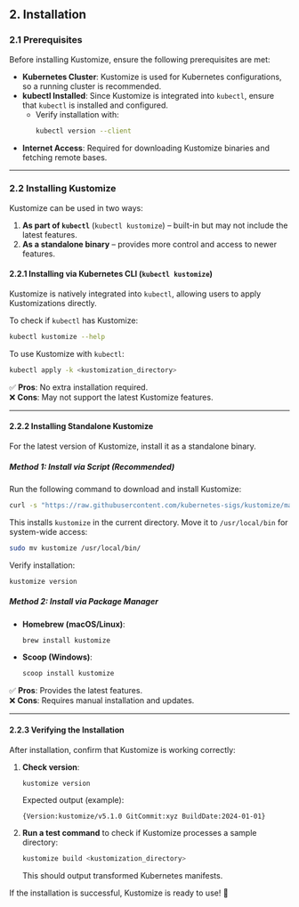 ## **2. Installation**  

### **2.1 Prerequisites**  
Before installing Kustomize, ensure the following prerequisites are met:  

- **Kubernetes Cluster**: Kustomize is used for Kubernetes configurations, so a running cluster is recommended.  
- **kubectl Installed**: Since Kustomize is integrated into `kubectl`, ensure that `kubectl` is installed and configured.  
  - Verify installation with:  
    ```sh
    kubectl version --client
    ```
- **Internet Access**: Required for downloading Kustomize binaries and fetching remote bases.  

---

### **2.2 Installing Kustomize**  

Kustomize can be used in two ways:  
1. **As part of `kubectl`** (`kubectl kustomize`) – built-in but may not include the latest features.  
2. **As a standalone binary** – provides more control and access to newer features.  

#### **2.2.1 Installing via Kubernetes CLI (`kubectl kustomize`)**  
Kustomize is natively integrated into `kubectl`, allowing users to apply Kustomizations directly.  

To check if `kubectl` has Kustomize:  
```sh
kubectl kustomize --help
```  
To use Kustomize with `kubectl`:  
```sh
kubectl apply -k <kustomization_directory>
```  

✅ **Pros**: No extra installation required.  
❌ **Cons**: May not support the latest Kustomize features.  

---

#### **2.2.2 Installing Standalone Kustomize**  
For the latest version of Kustomize, install it as a standalone binary.  

##### **Method 1: Install via Script (Recommended)**  
Run the following command to download and install Kustomize:  
```sh
curl -s "https://raw.githubusercontent.com/kubernetes-sigs/kustomize/master/hack/install_kustomize.sh" | bash
```
This installs `kustomize` in the current directory. Move it to `/usr/local/bin` for system-wide access:  
```sh
sudo mv kustomize /usr/local/bin/
```
Verify installation:  
```sh
kustomize version
```

##### **Method 2: Install via Package Manager**  
- **Homebrew (macOS/Linux)**:  
  ```sh
  brew install kustomize
  ```
- **Scoop (Windows)**:  
  ```sh
  scoop install kustomize
  ```

✅ **Pros**: Provides the latest features.  
❌ **Cons**: Requires manual installation and updates.  

---

#### **2.2.3 Verifying the Installation**  
After installation, confirm that Kustomize is working correctly:  

1. **Check version**:  
   ```sh
   kustomize version
   ```  
   Expected output (example):  
   ```
   {Version:kustomize/v5.1.0 GitCommit:xyz BuildDate:2024-01-01}
   ```

2. **Run a test command** to check if Kustomize processes a sample directory:  
   ```sh
   kustomize build <kustomization_directory>
   ```  
   This should output transformed Kubernetes manifests.  

If the installation is successful, Kustomize is ready to use! 🚀